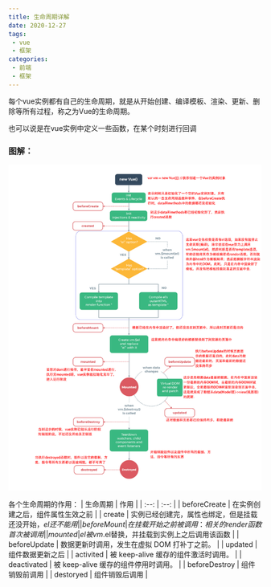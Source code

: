 ```yaml
---
title: 生命周期详解
date: 2020-12-27
tags:
 - vue
 - 框架
categories: 
 - 前端
 - 框架
---
```

每个vue实例都有自己的生命周期，就是从开始创建、编译模板、渲染、更新、删除等所有过程，称之为Vue的生命周期。

也可以说是在vue实例中定义一些函数，在某个时刻进行回调
### 图解：
![vue](../images/vue/life.jpg)

各个生命周期的作用：
| 生命周期 | 作用 |
| :--: | :--: |
| beforeCreate | 在实例创建之后，组件属性生效之前 |
| create | 实例已经创建完，属性也绑定，但是挂载还没开始，$el还不能用 |
| beforeMount | 在挂载开始之前被调用：相关的 render 函数首次被调用 |
| mounted | el被vm.$el替换，并挂载到实例上之后调用该函数 |
| beforeUpdate | 数据更新时调用，发生在虚拟 DOM 打补丁之前。 |
| updated | 组件数据更新之后 |
| activited | 被 keep-alive 缓存的组件激活时调用。 |
| deactivated | 被 keep-alive 缓存的组件停用时调用。 |
| beforeDestroy | 组件销毁前调用 |
| destoryed | 组件销毁后调用 |